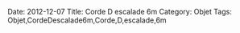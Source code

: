 Date: 2012-12-07
Title: Corde D escalade 6m
Category: Objet
Tags: Objet,CordeDescalade6m,Corde,D,escalade,6m
        